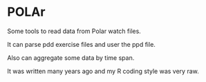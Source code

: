 
# POLAr

Some tools to read data from Polar watch files.

It can parse pdd exercise files and user the ppd file.

Also can aggregate some data by time span.

It was written many years ago and my R coding style was very raw.
